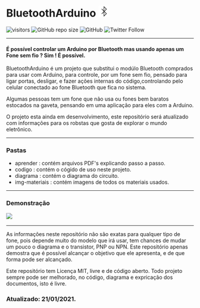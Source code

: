 # BluetoothArduino <img src="iconbluetooth.png"/> 

![visitors](https://visitor-badge.glitch.me/badge?page_id=samuelllr/BluetoothArduino)
![GitHub repo size](https://img.shields.io/github/repo-size/samuelllr/BluetoothArduino?color=red)
![GitHub](https://img.shields.io/github/license/samuelllr/BluetoothArduino)
![Twitter Follow](https://img.shields.io/twitter/follow/Samuelllr_htcod?style=social)

**********

#### É possível controlar um Arduino por Bluetooth mas usando apenas um Fone sem fio ? Sim ! É possível.

BluetoothArduino é um projeto que substitui o modúlo Bluetooth comprados para usar com Arduino, para controle, por um fone sem fio, pensado para ligar portas, desligar, e fazer ações internas do código,controlando pelo celular conectado ao fone Bluetooth que fica no sistema.

Algumas pessoas tem um fone que não usa ou fones bem baratos estocados na gaveta, pensando em uma aplicação para eles com a Arduino.

O projeto esta ainda em desenvolvimento, este repositório será atualizado com informações para os robstas que gosta de explorar o mundo eletrônico.

**********

### Pastas

- aprender : contém arquivos PDF's explicando passo a passo.
- codigo : contém o cógido de uso neste projeto.
- diagrama : contém o diagrama do circuito.
- img-materiais : contém imagens de todos os materiais usados.

**********

### Demonstração

<img src="demonstracao.gif"/>


**********

As informações neste repositório não são exatas para qualquer tipo de fone, pois depende muito do modelo  que irá usar, tem chances de mudar um pouco o diagrama e o transistor, PNP ou NPN. Este repositório apenas demostra que é possível alcançar o objetivo que ele apresenta, e de que forma pode ser alcançado.

Este repositório tem Licença MIT, livre e de código aberto. 
Todo projeto sempre pode ser melhorado, no código, diagrama e expricação dos documentos, isto é livre.

### Atualizado: 21/01/2021.